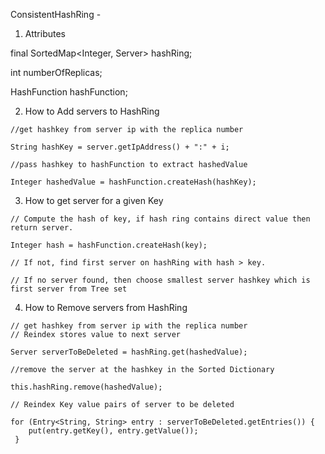 ConsistentHashRing - 
  
   1. Attributes
    
   final SortedMap<Integer, Server> hashRing;
   
   int numberOfReplicas;
   
   HashFunction hashFunction;
   
   
   2. How to Add servers to HashRing
    
    //get hashkey from server ip with the replica number
    
    String hashKey = server.getIpAddress() + ":" + i;

    //pass hashkey to hashFunction to extract hashedValue
    
    Integer hashedValue = hashFunction.createHash(hashKey);
    
   
   3. How to get server for a given Key

    // Compute the hash of key, if hash ring contains direct value then return server.
    
    Integer hash = hashFunction.createHash(key);
    
    // If not, find first server on hashRing with hash > key.
    
    // If no server found, then choose smallest server hashkey which is first server from Tree set
    
    
   4.  How to Remove servers from HashRing
    
    // get hashkey from server ip with the replica number
    // Reindex stores value to next server
    
    Server serverToBeDeleted = hashRing.get(hashedValue);

    //remove the server at the hashkey in the Sorted Dictionary
    
    this.hashRing.remove(hashedValue);
    
    // Reindex Key value pairs of server to be deleted
    
    for (Entry<String, String> entry : serverToBeDeleted.getEntries()) {
        put(entry.getKey(), entry.getValue());
     }
